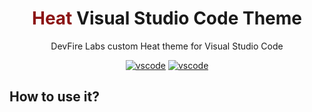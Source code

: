 <div align="center">

# <span style="color:#8C1616">Heat</span> Visual Studio Code Theme

DevFire Labs custom Heat theme for Visual Studio Code

[![vscode](https://img.shields.io/badge/VSCODE-1.56%2B-red?style=for-the-badge)](https://code.visualstudio.com/updates/v1_56) [![vscode](https://img.shields.io/badge/Built%20by-Rocket%20Scientists-red?style=for-the-badge)](https://github.com/Devfire-Labs)

</div>

## How to use it?

